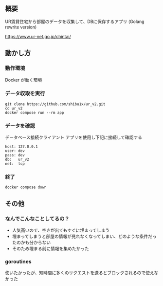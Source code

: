 ## 概要

UR賃貸住宅から部屋のデータを収集して、DBに保存するアプリ (Golang rewrite version)

https://www.ur-net.go.jp/chintai/

## 動かし方

### 動作環境

Docker が動く環境

### データ収取を実行

```
git clone https://github.com/shibu1x/ur_v2.git
cd ur_v2
docker compose run --rm app
```

### データを確認

データベース接続クライアント アプリを使用し下記に接続して確認する
```
host: 127.0.0.1
user: dev
pass: dev
db:   ur_v2
net:  tcp
```

### 終了

```
docker compose down
```

## その他

### なんでこんなことしてるの？

- 人気高いので、空きが出てもすぐに埋まってしまう
- 埋まってしまうと部屋の情報が見れなくなってしまい、どのような条件だったのかも分からない
- そのため埋まる前に情報を集めたかった

### goroutines

使いたかったが、短時間に多くのリクエストを送るとブロックされるので使えなかった

